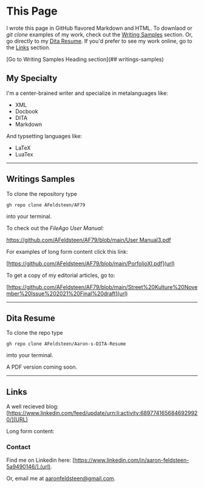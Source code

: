 
# This Page


I wrote this page in GitHub flavored Markdown and HTML. To downlaod or *git clone* examples of my work, check out the [Writing Samples](##Writing-Samples-anchor)
section. Or, go directly to my [Dita Resume](##dita-resume). If you'd prefer to see my work online, go to the [Links](##links)
section.

[Go to Writing Samples Heading section](## writings-samples)
 
## My Specialty  

I'm a center-brained writer and specialize in metalanguages like: 

- XML
- Docbook
- DITA
- Markdown

And typsetting languages like:

- LaTeX
- LuaTex


---
## Writings Samples


To clone the repository type 

`
              gh repo clone AFeldsteen/AF79 
`

into your terminal. 


To check out the *FileAgo User Manual:*


[https://github.com/AFeldsteen/AF79/blob/main/User Manual3.pdf](URL)

For examples of long form content click this link: 


[https://github.com/AFeldsteen/AF79/blob/main/PorfolioXI.pdf](url)

To get a copy of my editorial articles, go to:

[https://github.com/AFeldsteen/AF79/blob/main/Street%20Kulture%20November%20Issue%202021%20Final%20draft](url)

---

## Dita Resume

To clone the repo type 

`gh repo clone AFeldsteen/Aaron-s-DITA-Resume`

imto your terminal. 

A PDF version coming soon. 

---

## Links

A well recieved blog: [https://www.linkedin.com/feed/update/urn:li:activity:6897741656846929920/](URL)

Long form content:


### Contact

Find me on Linkedin here: [https://www.linkedin.com/in/aaron-feldsteen-5a9490146/].(url).

Or, email me at [aaronfeldsteen@gmail.com](url).





